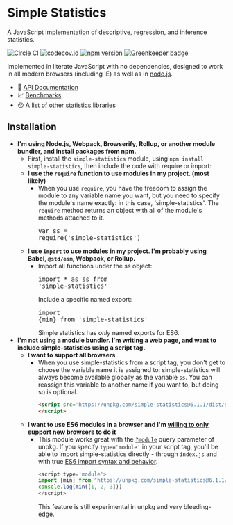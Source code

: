 # Simple Statistics


A JavaScript implementation of descriptive, regression, and inference statistics.

[![Circle CI](https://circleci.com/gh/simple-statistics/simple-statistics/tree/master.svg?style=shield)](https://circleci.com/gh/simple-statistics/simple-statistics/tree/master)
[![codecov.io](https://codecov.io/github/simple-statistics/simple-statistics/coverage.svg?branch=master)](https://codecov.io/github/simple-statistics/simple-statistics?branch=master)
[![npm version](https://badge.fury.io/js/simple-statistics.svg)](http://badge.fury.io/js/simple-statistics)
[![Greenkeeper badge](https://badges.greenkeeper.io/simple-statistics/simple-statistics.svg)](https://greenkeeper.io/)

Implemented in literate JavaScript with no dependencies, designed to work
in all modern browsers (including IE) as well as in [node.js](https://nodejs.org/).

* :green_book: [API Documentation](http://simplestatistics.org/docs/)
* :chart_with_upwards_trend: [Benchmarks](./benchmarks/)
* :kissing: [A list of other statistics libraries](./SEEALSO.md)

## Installation

* **I'm using Node.js, Webpack, Browserify, Rollup, or another module bundler,
  and install packages from npm.**
  * First, install the `simple-statistics` module, using `npm install simple-statistics`,
    then include the code with require or import:
  * **I use the `require` function to use modules in my project. (most likely)**
    * When you use `require`, you have the freedom to assign the module to any
      variable name you want, but you need to specify the module's name exactly:
      in this case, 'simple-statistics'. The `require` method returns an object
      with all of the module's methods attached to it.<br /> <pre>var ss = require('simple-statistics')</pre>
  * **I use `import` to use modules in my project. I'm probably using Babel, `@std/esm`, Webpack, or Rollup.**
    * Import all functions under the ss object: <pre>import * as ss from 'simple-statistics'</pre>
      Include a specific named export: <pre>import {min} from 'simple-statistics'</pre>
      Simple statistics has _only_ named exports for ES6.
* **I'm not using a module bundler. I'm writing a web page, and want to include
  simple-statistics using a script tag.**
  * **I want to support all browsers**
    * When you use simple-statistics from a script tag, you don't get to choose
      the variable name it is assigned to: simple-statistics will always become
      available globally as the variable `ss`. You can reassign this variable to
      another name if you want to, but doing so is optional.
      ```HTML
      <script src='https://unpkg.com/simple-statistics@6.1.1/dist/simple-statistics.min.js'>
      </script>
      ```
  * **I want to use ES6 modules in a browser and I'm [willing to only support new browsers](https://caniuse.com/#feat=es6-module) to do it**
    * This module works great with the [`?module`](https://unpkg.com/#/query-parameters) query parameter of unpkg. If you
      specify `type='module'` in your script tag, you'll be able to import simple-statistics
      directly - through `index.js` and with true [ES6 import syntax and behavior](http://exploringjs.com/es6/ch_modules.html).
      ```js
      <script type='module'>
      import {min} from "https://unpkg.com/simple-statistics@6.1.1/index.js?module"
      console.log(min([1, 2, 3]))
      </script>
      ```
      This feature is still experimental in unpkg and very bleeding-edge.
